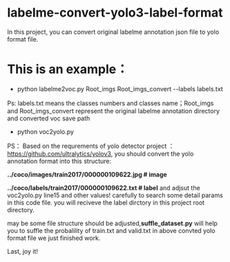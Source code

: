 # labelme-convert-yolo3-label-format
In this project, you can convert original labelme annotation json file to yolo format file.


# This is an example：

- python labelme2voc.py Root_imgs Root_imgs_convert --labels labels.txt

Ps: labels.txt means the classes numbers and classes name；Root_imgs and Root_imgs_convert represent the original labelme annotation directory and converted voc save path

- python voc2yolo.py

PS： Based on the requrements of yolo detector project ：https://github.com/ultralytics/yolov3, you should convert the yolo annotation format into this structure:

**../coco/images/train2017/000000109622.jpg  # image**

**../coco/labels/train2017/000000109622.txt  # label**
and adjsut the voc2yolo.py line15 and other values! carefully to search some detail params in this code file. you will reciveve the label dirctory in this project root directory.

may be some file structure should be adjusted,**suffle_dataset.py** will help you to suffle the probalility of train.txt and valid.txt in above convted yolo format file we just finished work.

Last, joy it!
